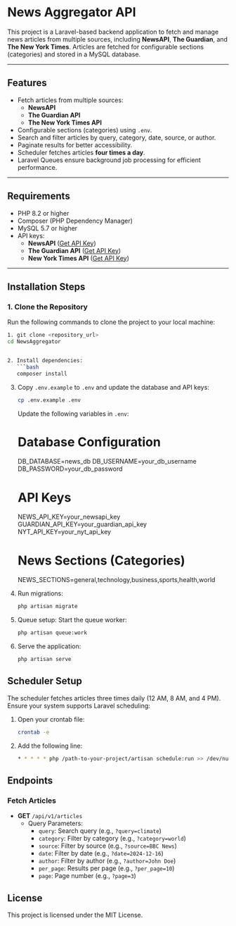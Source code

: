 # News Aggregator API

This project is a Laravel-based backend application to fetch and manage news articles from multiple sources, including **NewsAPI**, **The Guardian**, and **The New York Times**. Articles are fetched for configurable sections (categories) and stored in a MySQL database.

---

## Features

- Fetch articles from multiple sources:
  - **NewsAPI**
  - **The Guardian API**
  - **The New York Times API**
- Configurable sections (categories) using `.env`.
- Search and filter articles by query, category, date, source, or author.
- Paginate results for better accessibility.
- Scheduler fetches articles **four times a day**.
- Laravel Queues ensure background job processing for efficient performance.

---

## Requirements

- PHP 8.2 or higher
- Composer (PHP Dependency Manager)
- MySQL 5.7 or higher
- API keys:
   - **NewsAPI** ([Get API Key](https://newsapi.org))
   - **The Guardian API** ([Get API Key](https://open-platform.theguardian.com))
   - **New York Times API** ([Get API Key](https://developer.nytimes.com))

---

## Installation Steps

### 1. Clone the Repository
Run the following commands to clone the project to your local machine:

```bash
1. git clone <repository_url>
cd NewsAggregator


2. Install dependencies:
   ```bash
   composer install
   ```

3. Copy `.env.example` to `.env` and update the database and API keys:
   ```bash
   cp .env.example .env
   ```

   Update the following variables in `.env`:
   # Database Configuration
   DB_DATABASE=news_db
   DB_USERNAME=your_db_username
   DB_PASSWORD=your_db_password

   # API Keys
   NEWS_API_KEY=your_newsapi_key
   GUARDIAN_API_KEY=your_guardian_api_key
   NYT_API_KEY=your_nyt_api_key

   # News Sections (Categories)
   NEWS_SECTIONS=general,technology,business,sports,health,world


4. Run migrations:
   ```bash
   php artisan migrate
   ```

5. Queue setup:
   Start the queue worker:
   ```bash
   php artisan queue:work
   ```

6. Serve the application:
   ```bash
   php artisan serve
   ```

## Scheduler Setup
The scheduler fetches articles three times daily (12 AM, 8 AM, and 4 PM).
Ensure your system supports Laravel scheduling:

1. Open your crontab file:
   ```bash
   crontab -e
   ```

2. Add the following line:
   ```bash
   * * * * * php /path-to-your-project/artisan schedule:run >> /dev/null 2>&1
   ```

## Endpoints
### Fetch Articles
- **GET** `/api/v1/articles`
  - Query Parameters:
    - `query`: Search query (e.g., `?query=climate`)
    - `category`: Filter by category (e.g., `?category=world`)
    - `source`: Filter by source (e.g., `?source=BBC News`)
    - `date`: Filter by date (e.g., `?date=2024-12-16`)
    - `author`: Filter by author (e.g., `?author=John Doe`)
    - `per_page`: Results per page (e.g., `?per_page=10`)
    - `page`: Page number (e.g., `?page=3`)

## License
This project is licensed under the MIT License.
